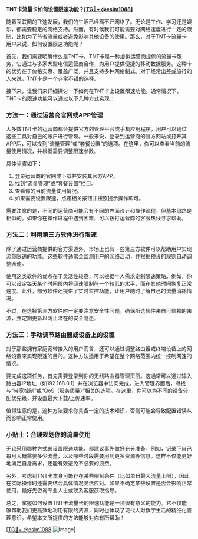 **TNT卡流量卡如何设置限速功能？[[TG💪+ @esim1088](https://t.me/s/esim1088)]**

随着互联网的飞速发展，我们的生活已经离不开网络了。无论是工作、学习还是娱乐，都需要稳定的网络支持。然而，有时候我们可能需要对网络速度进行一定的限制，比如为了节省流量或者避免影响其他设备的使用。那么，对于TNT卡流量卡用户来说，如何设置限速功能呢？

首先，我们需要明确什么是TNT卡。TNT卡是一种虚拟运营商提供的流量卡服务，它通过与多家大型电信运营商合作，为用户提供便捷的移动数据服务。这种卡的优势在于价格实惠、覆盖广泛，并且支持多种网络制式。对于经常出差或旅行的人来说，TNT卡是一个非常不错的选择。

接下来，让我们来详细探讨一下如何在TNT卡上设置限速功能。通常情况下，TNT卡的限速功能可以通过以下几种方式实现：

### 方法一：通过运营商官网或APP管理

大多数TNT卡的运营商都会提供官方的管理平台或手机应用程序，用户可以通过这些工具对自己的账户进行管理。一般来说，登录到运营商的官方网站或打开其APP后，可以找到“流量管理”或“套餐设置”的选项。在这里，你可以查看当前的流量使用情况，并根据需要调整限速参数。

具体步骤如下：
1. 登录运营商的官网或下载并安装其官方APP。
2. 找到“流量管理”或“套餐设置”栏目。
3. 查看你的当前流量使用情况。
4. 如果需要设置限速，点击相关按钮并按照提示操作即可。

需要注意的是，不同的运营商可能会有不同的界面设计和操作流程，但基本思路是相似的。如果你在操作过程中遇到困难，可以拨打运营商的客服热线寻求帮助。

### 方法二：利用第三方软件进行限速

除了通过运营商提供的官方渠道外，市场上也有一些第三方软件可以帮助用户实现流量限速的功能。这些软件通常会监测用户的网络活动，并根据预设的规则自动调整网速。

使用这类软件的优点在于灵活性较高，可以根据个人需求定制限速策略。例如，你可以设定每天某个时间段内将网速限制在一个较低的水平，而在其他时间恢复正常速度。此外，部分软件还提供了实时监控功能，让用户随时了解自己的流量消耗情况。

不过，在选择第三方软件时一定要注意安全性问题。确保所选软件来自可信赖的来源，并定期更新以防止潜在的安全隐患。

### 方法三：手动调节路由器或设备上的设置

对于那些拥有家庭宽带接入的用户而言，还可以通过调整路由器或终端设备上的网络设置来实现限速的目的。这种方法适用于希望在整个网络范围内统一控制网速的情况。

要完成这项任务，首先需要登录到你的无线路由器管理页面。这通常可以通过输入路由器IP地址（如192.168.0.1）并在浏览器中访问完成。进入管理界面后，寻找与“带宽控制”或“QoS（服务质量）”相关的选项。在这里，你可以为不同的设备分配优先级，并设置最大下载/上传速率。

值得注意的是，这种方法要求你具备一定的技术知识，否则可能会导致配置错误从而影响正常使用。

### 小贴士：合理规划你的流量使用

无论采用哪种方式来设置限速功能，都建议事先做好充分准备。例如，记录下自己每月大概需要多少流量，以及哪些时段需要用到更多资源等信息。这样不仅能更好地满足自身需求，还能有效避免不必要的浪费。

另外，考虑到TNT卡本身可能存在某些限制条件（比如单日最大流量上限），因此在实际操作时还需要结合具体情况灵活应对。如果不确定某些设置是否会影响正常使用，最好先咨询专业人士或联系客服获取指导。

总之，掌握如何设置TNT卡流量卡的限速功能是一项很有意义的能力。它不仅能够帮助我们更高效地利用有限的资源，同时也体现了现代人对数字生活的精细化管理意识。希望本文所提供的方法能够对你有所帮助！

[[TG💪+ @esim1088](https://t.me/s/esim1088) ![Image](https://i.postimg.cc/4NQfJmqS/Snipaste-2025-05-13-00-14-12.png)]